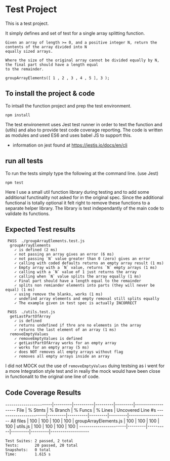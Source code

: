  # Test Project
 This is a test project.

 It simply defines and set of test for a single array splitting function.

 ```
Given an array of length >= 0, and a positive integer N, return the contents of the array divided into N
equally sized arrays.

Where the size of the original array cannot be divided equally by N, the final part should have a length equal
to the remainder.

groupArrayElements([ 1 , 2 , 3 , 4 , 5 ], 3 );
 ```

 ## To install the project & code
To intsall the function project and prep the test environment.

`npm install`

The test environemnt uses Jest test runner in order to text the function and (utils) and also to provide test code coverage reporting.
The code is written as modules and used ES6 and uses babel JS to support this.
 - information on jest found at https://jestjs.io/docs/en/cli


 ## run all tests
 To run the tests simply type the following at the command line. (use Jest)

`npm test`

Here I use a small util function library during testing and to add some additional functinality not asked for in the original spec. Since the additional functional is totally optional it felt right to remove these functions to a separate helper library.
The library is test independantly of the main code to validate its functions.

 ## Expected Test results
```
 PASS  ./groupArrayElements.test.js
  groupArrayElements
    ✓ is defined (2 ms)
    ✓ not passing an array gives an error (6 ms)
    ✓ not passing `N` value greater than 0 (zero) gives an error
    ✓ calling with coded defaults returns an empty array result (1 ms)
    ✓ Empty array with a `N` value, returns `N` empty arrays (1 ms)
    ✓ calling with a `N` value of 1 just returns the array
    ✓ calling when `N` value splits the array equally (1 ms)
    ✓ Final part should have a length equal to the remainder
    ✓ splits non remiander elements into parts (they will never be equal) (1 ms)
    ✓ using remove the blanks, works (1 ms)
    ✓ undefind array elements and empty removal still splits equally
    ✓ The example given in test spec is actually INCORRECT

 PASS  ./utils.test.js
  getLastPartOfArray
    ✓ is defined
    ✓ returns undefined if thre are no elements in the array
    ✓ returns the last element of an array (1 ms)
  removeEmptyValues
    ✓ removeEmptyValues is defined
    ✓ getLastPartOfArray works for an empty array
    ✓ works for an empty array (5 ms)
    ✓ does NOT removes all empty arrays without flag
    ✓ removes all empty arrays inside an array
```

I did not MOCK out the use of `removeEmptyValues` duing testsing as i went for a more Integration style test and in realiy the mock would have been close in functionalit to the original one line of code.

## Code Coverage Results
-----------------------|---------|----------|---------|---------|-------------------
File                   | % Stmts | % Branch | % Funcs | % Lines | Uncovered Line #s
-----------------------|---------|----------|---------|---------|-------------------
All files              |     100 |      100 |     100 |     100 |
 groupArrayElements.js |     100 |      100 |     100 |     100 |
 utils.js              |     100 |      100 |     100 |     100 |
-----------------------|---------|----------|---------|---------|-------------------

```
Test Suites: 2 passed, 2 total
Tests:       20 passed, 20 total
Snapshots:   0 total
Time:        1.615 s
```
